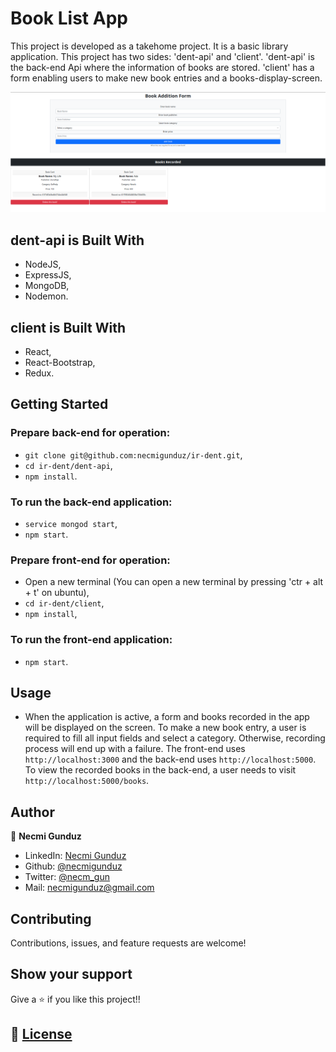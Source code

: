 # Book List App
This project is developed as a takehome project. It is a basic library application. This project has two sides: 'dent-api' and 'client'. 'dent-api' is the back-end Api where the information of books are stored. 'client' has a form enabling users to make new book entries and a books-display-screen.

![screenshot](https://github.com/necmigunduz/ir-dent/blob/master/screenShot.png)

## dent-api is Built With

- NodeJS,
- ExpressJS,
- MongoDB,
- Nodemon.

## client is Built With

- React,
- React-Bootstrap,
- Redux.

## Getting Started
### Prepare back-end for operation:
- `git clone git@github.com:necmigunduz/ir-dent.git`,
- `cd ir-dent/dent-api`,
- `npm install`.

### To run the back-end application:
- `service mongod start`,
- `npm start`.

### Prepare front-end for operation: 
- Open a new terminal (You can open a new terminal by pressing 'ctr + alt + t' on ubuntu),
- `cd ir-dent/client`,
- `npm install`,

### To run the front-end application:
- `npm start`.

## Usage
- When the application is active, a form and books recorded in the app will be displayed on the screen. To make a new book entry, a user is required to fill all input fields and select a category. Otherwise, recording process will end up with a failure. The front-end uses `http://localhost:3000` and the back-end uses `http://localhost:5000`. To view the recorded books in the back-end, a user needs to visit `http://localhost:5000/books`.

## Author

👤 **Necmi Gunduz**

- LinkedIn: [Necmi Gunduz](https://www.linkedin.com/in/necmigunduz/)
- Github: [@necmigunduz](https://github.com/necmigunduz/)
- Twitter: [@necm_gun](https://twitter.com/necm_gun)
- Mail: [necmigunduz@gmail.com](necmigunduz@gmail.com)

## Contributing

Contributions, issues, and feature requests are welcome!

## Show your support

Give a ⭐️ if you like this project!!

## 📝 [License](https://creativecommons.org/licenses/by-nc-nd/4.0/)